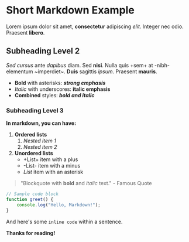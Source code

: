 # Short Markdown Example

Lorem ipsum dolor sit amet, **consectetur** adipiscing _elit_. Integer nec odio. Praesent **libero**. 

## Subheading Level 2

*Sed cursus* ante _dapibus_ diam. Sed **nisi**. Nulla quis +sem+ at -nibh- elementum ~imperdiet~. **Duis** sagittis _ipsum_. Praesent **mauris**.

- **Bold** with asterisks: ***strong emphasis***
- _Italic_ with underscores: __italic emphasis__
- **Combined** styles: ***bold and italic***

### Subheading Level 3

**In markdown, you can have:**

1. **Ordered lists**
   1. _Nested item 1_
   2. _Nested item 2_
2. **Unordered lists**
   - +List+ item with a plus
   - -List- item with a minus
   - *List* item with an asterisk

> "Blockquote with **bold** and _italic_ text." - Famous Quote

```javascript
// Sample code block
function greet() {
    console.log("Hello, Markdown!");
}
```

And here's some `inline code` within a sentence.

**Thanks for reading!**
